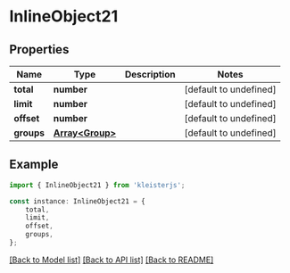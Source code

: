 # InlineObject21


## Properties

Name | Type | Description | Notes
------------ | ------------- | ------------- | -------------
**total** | **number** |  | [default to undefined]
**limit** | **number** |  | [default to undefined]
**offset** | **number** |  | [default to undefined]
**groups** | [**Array&lt;Group&gt;**](Group.md) |  | [default to undefined]

## Example

```typescript
import { InlineObject21 } from 'kleisterjs';

const instance: InlineObject21 = {
    total,
    limit,
    offset,
    groups,
};
```

[[Back to Model list]](../README.md#documentation-for-models) [[Back to API list]](../README.md#documentation-for-api-endpoints) [[Back to README]](../README.md)
